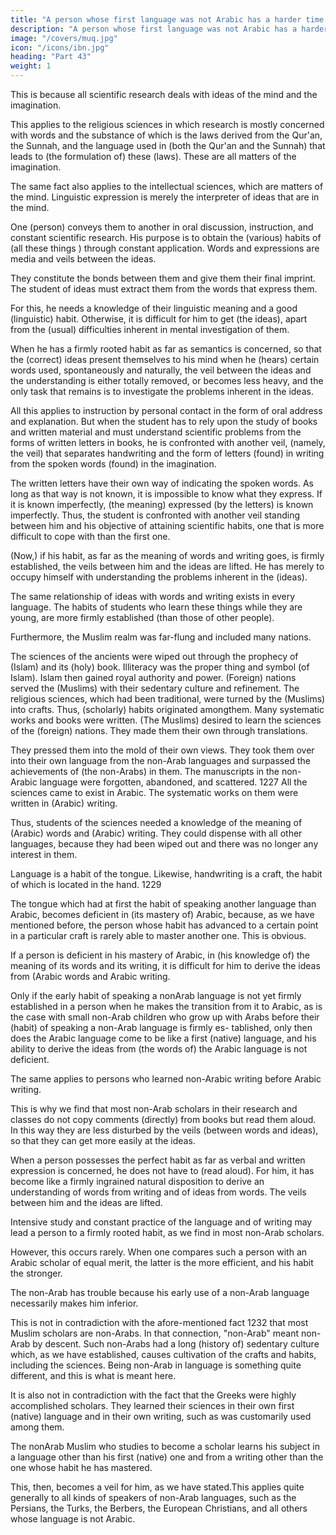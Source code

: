 ```yaml
---
title: "A person whose first language was not Arabic has a harder time acquiring the sciences"
description: "A person whose first language was not Arabic has a harder time to acquire the sciences than a native Arabic speaker"
image: "/covers/muq.jpg"
icon: "/icons/ibn.jpg"
heading: "Part 43"
weight: 1
---
```



<!--  than the (native) speaker of Arabic to . 1225 -->

This is because all scientific research deals with ideas of the mind and the imagination. 

This applies to the religious sciences in which research is mostly concerned with words and the substance of which is the laws derived from the Qur'an, the Sunnah, and the language used in (both the Qur'an and the Sunnah) that leads to (the formulation of) these (laws). These are all matters of the imagination. 

The same fact also applies to the intellectual sciences, which are matters of the mind. Linguistic expression is merely the interpreter of ideas that are in the mind. 

One (person) conveys them to another in oral discussion, instruction, and constant scientific research. His purpose is to obtain the (various) habits of (all these things <!-- 1255a -->) through constant application. Words and expressions are media and veils between the ideas. 

They constitute the bonds between them and give them their final imprint. The student of ideas must extract them from the words that express them. 

For this, he needs a knowledge of their linguistic meaning and a good (linguistic) habit. Otherwise, it is difficult for him to get (the ideas), apart from the (usual) difficulties inherent in mental investigation of them. 

When he has a firmly rooted habit as far as semantics is concerned, so that the (correct) ideas present themselves to his mind when he (hears) certain words used, spontaneously and naturally, the veil between the ideas and the understanding is either totally removed, or becomes less heavy, and the only task that remains is to investigate the problems inherent in the ideas.

All this applies to instruction by personal contact in the form of oral address and explanation. But when the student has to rely upon the study of books and written material and must understand scientific problems from the forms of written letters in books, <!-- 1226 --> he is confronted with another veil, (namely, the veil) that separates handwriting and the form of letters (found) in writing from the spoken words (found) in the imagination. 

The written letters have their own way of indicating the spoken words. As long as that way is not known, it is impossible to know what they express. If it is known imperfectly, (the meaning) expressed (by the letters) is known imperfectly. Thus, the student is confronted with another veil standing between him and his objective of attaining scientific habits, one that is more difficult to cope with than the first one. 

(Now,) if his habit, as far as the meaning of words and writing goes, is firmly established, the veils between him and the ideas are lifted. He has merely to occupy himself with understanding the problems inherent in the (ideas). 

The same relationship of ideas with words and writing exists in every language. The habits of students who learn these things while they are young, are more firmly established (than those of other people).

Furthermore, the Muslim realm was far-flung and included many nations.

The sciences of the ancients were wiped out through the prophecy of (Islam) and its (holy) book. Illiteracy was the proper thing and symbol (of Islam). Islam then gained royal authority and power. (Foreign) nations served the (Muslims) with their sedentary culture and refinement. The religious sciences, which had been traditional, were turned by the (Muslims) into crafts. Thus, (scholarly) habits originated amongthem. Many systematic works and books were written. (The Muslims) desired to learn the sciences of the (foreign) nations. They made them their own through translations. 

They pressed them into the mold of their own views. They took them over into their own language from the non-Arab languages and surpassed the achievements of (the non-Arabs) in them. The manuscripts in the non-Arabic language were forgotten, abandoned, and scattered. 1227 All the sciences came to exist in Arabic. The systematic works on them were written in (Arabic) writing.


Thus, students of the sciences needed a knowledge of the meaning of (Arabic)
words and (Arabic) writing. They could dispense with all other languages, because
they had been wiped out and there was no longer any interest in them.

Language is a habit of the tongue. Likewise, handwriting is a craft, the habit of which is located in the hand. 1229 

The tongue which had at first the habit of speaking another language than Arabic, becomes deficient in (its mastery of) Arabic, because, as we have mentioned before, <!-- 1230 --> the person whose habit has advanced to a certain point in a particular craft is rarely able to master another one. This is obvious. 

If a person is deficient in his mastery of Arabic, in (his knowledge of) the meaning of its words
and its writing, it is difficult for him to derive the ideas from (Arabic words and
Arabic writing. 

Only if the early habit of speaking a
nonArab language is not yet firmly established in a person when he makes the
transition from it to Arabic, as is the case with small non-Arab children who grow
up with Arabs before their (habit) of speaking a non-Arab language is firmly es-
tablished, only then does the Arabic language come to be like a first (native)
language, and his ability to derive the ideas from (the words of) the Arabic language
is not deficient.<!--  1231 --> 

The same applies to persons who learned non-Arabic writing before Arabic writing.

This is why we find that most non-Arab scholars in their research and classes do not copy comments (directly) from books but read them aloud. In this way they are less disturbed by the veils (between words and ideas), so that they can get more
easily at the ideas. 

When a person possesses the perfect habit as far as verbal and written expression is concerned, he does not have to (read aloud). For him, it has become like a firmly ingrained natural disposition to derive an understanding of
words from writing and of ideas from words. The veils between him and the ideas are lifted.

Intensive study and constant practice of the language and of writing may lead a person to a firmly rooted habit, as we find in most non-Arab scholars. 

However, this occurs rarely. When one compares such a person with an Arabic scholar of equal merit, the latter is the more efficient, and his habit the stronger. 

The non-Arab has trouble because his early use of a non-Arab language necessarily makes him inferior.

This is not in contradiction with the afore-mentioned fact 1232 that most Muslim scholars are non-Arabs. In that connection, "non-Arab" meant non-Arab by descent. Such non-Arabs had a long (history of) sedentary culture which, as we have established, causes cultivation of the crafts and habits, including the sciences. Being non-Arab in language is something quite different, and this is what is meant here.

It is also not in contradiction with the fact that the Greeks were highly accomplished scholars. They learned their sciences in their own first (native) language and in their own writing, such as was customarily used among them. 

The nonArab Muslim who studies to become a scholar learns his subject in a language other than his first (native) one and from a writing other than the one whose habit he has mastered. 

This, then, becomes a veil for him, as we have stated.This applies quite generally to all kinds of speakers of non-Arab languages, such as the Persians, the Turks, the Berbers, the European Christians, and all others
whose language is not Arabic. 
